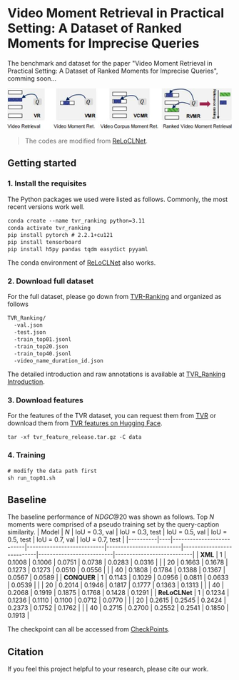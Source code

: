 # Video Moment Retrieval in Practical Setting: A Dataset of Ranked Moments for  Imprecise  Queries

The benchmark and dataset for the paper "Video Moment Retrieval in Practical Setting: A Dataset of Ranked Moments for  Imprecise  Queries", comming soon...


![vmr_ranking_overview](./figures/taskComparisonV.jpg)

> The codes are modified from [ReLoCLNet](https://github.com/26hzhang/ReLoCLNet).



## Getting started
### 1. Install the requisites

The Python packages we used were listed as follows.
Commonly, the most recent versions work well.


```shell
conda create --name tvr_ranking python=3.11
conda activate tvr_ranking
pip install pytorch # 2.2.1+cu121
pip install tensorboard 
pip install h5py pandas tqdm easydict pyyaml
```
The conda environment of [ReLoCLNet](https://github.com/26hzhang/ReLoCLNet) also works.

### 2. Download full dataset
For the full dataset, please go down from [TVR-Ranking](
https://drive.google.com/drive/folders/1QuE3Ah1VR_Sudjbl_5VFC1J-aT9Dh_WF?usp=drive_link) and organized as follows
```
TVR_Ranking/
  -val.json                  
  -test.json                 
  -train_top01.jsonl
  -train_top20.json
  -train_top40.jsonl
  -video_name_duration_id.json
```
The detailed introduction and raw annotations is available at [TVR_Ranking Introduction](data/TVR_Ranking/readme.md).

### 3. Download features

For the features of the TVR dataset, you can request them from [TVR](https://tvr.cs.unc.edu/) or download them from [TVR features on Hugging Face](https://huggingface.co/datasets/k-nick/NLVL).

```shell
tar -xf tvr_feature_release.tar.gz -C data
```

### 4. Training
```shell
# modify the data path first 
sh run_top01.sh
```

## Baseline
The baseline performance of  $NDGC@20$ was shown as follows.
Top $N$ moments were comprised of a pseudo training set by the query-caption similarity.
| Model    | $N$  | IoU = 0.3, val | IoU = 0.3, test | IoU = 0.5, val | IoU = 0.5, test | IoU = 0.7, val | IoU = 0.7, test |
|----------|----|--------------------------|---------------------------|--------------------------|---------------------------|--------------------------|---------------------------|
| **XML**      | 1  | 0.1008                   | 0.1006                    | 0.0751                   | 0.0738                    | 0.0283                   | 0.0316                    |
|          | 20 | 0.1663                   | 0.1678                    | 0.1273                   | 0.1273                    | 0.0510                   | 0.0556                    |
|          | 40 | 0.1808                   | 0.1784                    | 0.1388                   | 0.1367                    | 0.0567                   | 0.0589                    |
| **CONQUER**  | 1  | 0.1143                   | 0.1029                    | 0.0956                   | 0.0811                    | 0.0633                   | 0.0539                    |
|          | 20 | 0.2014                   | 0.1946                    | 0.1817                   | 0.1777                    | 0.1363                   | 0.1313                    |
|          | 40 | 0.2068                   | 0.1919                    | 0.1875                   | 0.1768                    | 0.1428                   | 0.1291                    |
| **ReLoCLNet** | 1  | 0.1234                   | 0.1236                    | 0.1110                   | 0.1100                    | 0.0712                   | 0.0770                    |
|          | 20 | 0.2615                   | 0.2545                    | 0.2424                   | 0.2373                    | 0.1752                   | 0.1762                    |
|          | 40 | 0.2715                   | 0.2700                    | 0.2552                   | 0.2541                    | 0.1850                   | 0.1913                    |


The checkpoint can all be accessed from [CheckPoints](https://drive.google.com/drive/folders/1hXJn-5ORA8T1Iyx6K2BK7KnUOpCQD9Na?usp=drive_link).


## Citation
If you feel this project helpful to your research, please cite our work.
```

```
